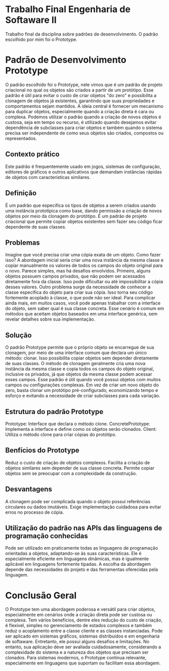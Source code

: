 # Trabalho Final Engenharia de Softaware II

Trabalho final da disciplina sobre padrões de desenvolvimento. O padrão escolhido por mim foi o Prototype.

# Padrão de Desenvolvimento Prototype 

O padrão escolhido foi o Prototype, nele vimos que é um padrão de projeto criacional no qual os objetos são criados a partir de um protótipo. Esse padrão é útil para evitar o custo de criar objetos "do zero" e possibilita a clonagem de objetos já existentes, garantindo que suas propriedades e comportamentos sejam mantidos. A ideia central é fornecer um mecanismo para duplicar objetos, especialmente quando a criação direta é cara ou complexa.
Podemos utilizar o padrão quando a criação de novos objetos é custosa, seja em tempo ou recurso, é utilizado quando desejamos evitar dependência de subclasses para criar objetos e também quando o sistema precisa ser independente de como seus objetos são criados, compostos ou representados.

## Contexto prático

Este padrão é frequentemente usado em jogos, sistemas de configuração, editores de gráficos e outros aplicativos que demandam instâncias rápidas de objetos com características similares.

## Definição

É um padrão que especifica os tipos de objetos a serem criados usando uma instância prototípica como base, dando permissão a criação de novos objetos por meio da clonagem do protótipo.
É um padrão de projeto criacional que permite copiar objetos existentes sem fazer seu código ficar dependente de suas classes.

## Problemas

Imagine que você precisa criar uma cópia exata de um objeto. Como fazer isso? A abordagem inicial seria criar uma nova instância da mesma classe e copiar manualmente os valores de todos os campos do objeto original para o novo. Parece simples, mas há desafios envolvidos.
Primeiro, alguns objetos possuem campos privados, que não podem ser acessados diretamente fora da classe. Isso pode dificultar ou até impossibilitar a cópia desses valores.
Outro problema surge da necessidade de conhecer a classe específica do objeto para criar sua cópia. Isso torna seu código fortemente acoplado à classe, o que pode não ser ideal. Para complicar ainda mais, em muitos casos, você pode apenas trabalhar com a interface do objeto, sem saber qual é sua classe concreta. Esse cenário é comum em métodos que aceitam objetos baseados em uma interface genérica, sem revelar detalhes sobre sua implementação.


## Solução

O padrão Prototype permite que o próprio objeto se encarregue de sua clonagem, por meio de uma interface comum que declara um único método: clonar. Isso possibilita copiar objetos sem depender diretamente de suas classes.
O método de clonagem geralmente cria uma nova instância da mesma classe e copia todos os campos do objeto original, inclusive os privados, já que objetos da mesma classe podem acessar esses campos.
Esse padrão é útil quando você possui objetos com muitos campos ou configurações complexas. Em vez de criar um novo objeto do zero, basta clonar um protótipo pré-configurado, economizando tempo e esforço e evitando a necessidade de criar subclasses para cada variação.

## Estrutura do padrão Prototype

Prototype: Interface que declara o método clone.
ConcretePrototype: Implementa a interface e define como os objetos serão clonados.
Client: Utiliza o método clone para criar cópias do protótipo.

## Benfícios do Prototype

Reduz o custo de criação de objetos complexos.
Facilita a criação de objetos similares sem depender de sua classe concreta.
Permite copiar objetos sem se preocupar com a complexidade da construção.

## Desvantagens

A clonagem pode ser complicada quando o objeto possui referências circulares ou dados imutáveis.
Exige implementação cuidadosa para evitar erros no processo de cópia.

## Utilização do padrão nas APIs das linguagens de programação conhecidas
Pode ser utilizado em praticamente todas as linguagens de programação orientadas a objetos, adaptando-se às suas características. Ele é especialmente eficiente em linguagens dinâmicas, mas é igualmente aplicável em linguagens fortemente tipadas. A escolha da abordagem depende das necessidades do projeto e das ferramentas oferecidas pela linguagem.


# Conclusão Geral
O Prototype tem uma abordagem poderosa e versátil para criar objetos, especialmente em cenários onde a criação direta pode ser custosa ou complexa. Tem vários benefícios, dentre eles redução do custo de criação, é flexível, simples no gerenciamento de estados complexos e também reduz o acoplamento entre a classe cliente e as classes instanciadas. Pode ser aplicado em sistemas gráficos, sistemas distribuídos e em engenharia de softaware. Entretanto, ele possui alguns desafios e limitações. No entanto, sua aplicação deve ser avaliada cuidadosamente, considerando a complexidade do sistema e a natureza dos objetos que precisam ser clonados. Para sistemas modernos, o Prototype continua relevante, especialmente em linguagens que suportam ou facilitam essa abordagem.




